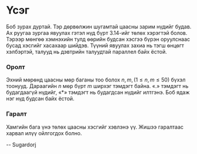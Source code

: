 Үсэг
====
Боб зурах дуртай. Тэр дѳрвѳлжин шугамтай цаасны зарим нүдийг будав. Ах руугаа
зургаа явуулах гэтэл нүд бүрт $3.14$-ийг тѳлѳх хэрэгтэй болов. Тэрээр мѳнгѳѳ
хэмнэхийн тулд ѳѳрийн будсан хэсгээ бүрэн оруулснаас бусад хэсгийг хасахаар
шийдэв. Түүний явуулах захиа нь тэгш ѳнцѳгт хэлбэртэй, талууд нь дэвтрийн
талуудтай параллел байх ёстой.


### Оролт
Эхний мѳрѳнд цаасны мѳр баганы тоо болох $n, m, (1 ≤ n, m ≤ 50)$ бүхэл тоонууд.
Дараагийн $n$ мѳр бүрт $m$ ширхэг тэмдэгт байна. «.» тэмдэгт нь будагдаагүй
нүдийг, «*» тэмдэгт нь будагдсан нүдийг илтгэнэ. Боб ядаж нэг нүд будсан байх
ёстой.


### Гаралт
Хамгийн бага үнэ тѳлѳх цаасны хэсгийг хэвлэнэ үү. Жишээ гаралтаас харвал илүү
ойлгогдох болно.

-- Sugardorj
